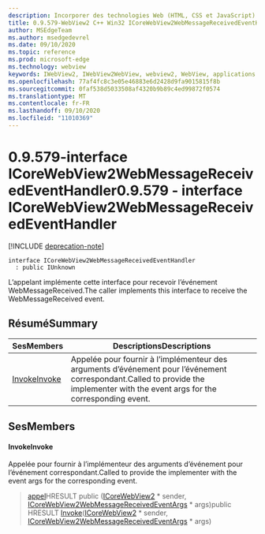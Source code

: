 ```yaml
---
description: Incorporer des technologies Web (HTML, CSS et JavaScript) dans vos applications natives avec le contrôle Microsoft Edge WebView2
title: 0.9.579-WebView2 C++ Win32 ICoreWebView2WebMessageReceivedEventHandler
author: MSEdgeTeam
ms.author: msedgedevrel
ms.date: 09/10/2020
ms.topic: reference
ms.prod: microsoft-edge
ms.technology: webview
keywords: IWebView2, IWebView2WebView, webview2, WebView, applications Win32, Win32, Edge, ICoreWebView2, ICoreWebView2Controller, contrôle de navigateur, html Edge, ICoreWebView2WebMessageReceivedEventHandler
ms.openlocfilehash: 77af4fc8c3e05e46883e6d2428d9fa9015815f8b
ms.sourcegitcommit: 0faf538d5033508af4320b9b89c4ed99872f0574
ms.translationtype: MT
ms.contentlocale: fr-FR
ms.lasthandoff: 09/10/2020
ms.locfileid: "11010369"
---
```

# <span data-ttu-id="dcb71-104">0.9.579-interface ICoreWebView2WebMessageReceivedEventHandler</span><span class="sxs-lookup"><span data-stu-id="dcb71-104">0.9.579 - interface ICoreWebView2WebMessageReceivedEventHandler</span></span> 

[!INCLUDE [deprecation-note](../../includes/deprecation-note.md)]

```
interface ICoreWebView2WebMessageReceivedEventHandler
  : public IUnknown
```

<span data-ttu-id="dcb71-105">L’appelant implémente cette interface pour recevoir l’événement WebMessageReceived.</span><span class="sxs-lookup"><span data-stu-id="dcb71-105">The caller implements this interface to receive the WebMessageReceived event.</span></span>

## <span data-ttu-id="dcb71-106">Résumé</span><span class="sxs-lookup"><span data-stu-id="dcb71-106">Summary</span></span>

 <span data-ttu-id="dcb71-107">Ses</span><span class="sxs-lookup"><span data-stu-id="dcb71-107">Members</span></span>                        | <span data-ttu-id="dcb71-108">Descriptions</span><span class="sxs-lookup"><span data-stu-id="dcb71-108">Descriptions</span></span>
--------------------------------|---------------------------------------------
[<span data-ttu-id="dcb71-109">Invoke</span><span class="sxs-lookup"><span data-stu-id="dcb71-109">Invoke</span></span>](#invoke) | <span data-ttu-id="dcb71-110">Appelée pour fournir à l’implémenteur des arguments d’événement pour l’événement correspondant.</span><span class="sxs-lookup"><span data-stu-id="dcb71-110">Called to provide the implementer with the event args for the corresponding event.</span></span>

## <span data-ttu-id="dcb71-111">Ses</span><span class="sxs-lookup"><span data-stu-id="dcb71-111">Members</span></span>

#### <span data-ttu-id="dcb71-112">Invoke</span><span class="sxs-lookup"><span data-stu-id="dcb71-112">Invoke</span></span> 

<span data-ttu-id="dcb71-113">Appelée pour fournir à l’implémenteur des arguments d’événement pour l’événement correspondant.</span><span class="sxs-lookup"><span data-stu-id="dcb71-113">Called to provide the implementer with the event args for the corresponding event.</span></span>

> <span data-ttu-id="dcb71-114">[appel](#invoke)HRESULT public ([ICoreWebView2](icorewebview2.md) \* sender, [ICoreWebView2WebMessageReceivedEventArgs](icorewebview2webmessagereceivedeventargs.md) \* args)</span><span class="sxs-lookup"><span data-stu-id="dcb71-114">public HRESULT [Invoke](#invoke)([ICoreWebView2](icorewebview2.md) \* sender, [ICoreWebView2WebMessageReceivedEventArgs](icorewebview2webmessagereceivedeventargs.md) \* args)</span></span>

